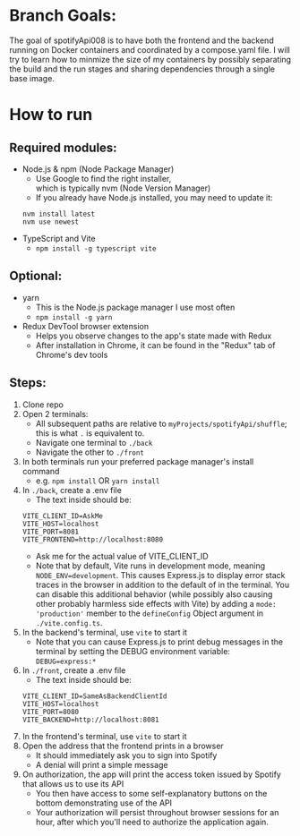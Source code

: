 # Branch Goals:

The goal of spotifyApi008 is to have both the frontend and the backend running on Docker containers and coordinated by a compose.yaml file.  I will try to learn how to minmize the size of my containers by possibly separating the build and the run stages and sharing dependencies through a single base image.

# How to run

## Required modules:

- Node.js & npm (Node Package Manager)
    - Use Google to find the right installer,<br>which is typically nvm (Node Version Manager)
    - If you already have Node.js installed, you may need to update it:
    ```
    nvm install latest
    nvm use newest
    ```
- TypeScript and Vite
    - `npm install -g typescript vite`

## Optional:
- yarn
    - This is the Node.js package manager I use most often
    - `npm install -g yarn`
- Redux DevTool browser extension
    - Helps you observe changes to the app's state made with Redux
    - After installation in Chrome, it can be found in the "Redux" tab of Chrome's dev tools

## Steps:

1. Clone repo
2. Open 2 terminals:
    - All subsequent paths are relative to `myProjects/spotifyApi/shuffle`; this is what `.` is equivalent to.
    - Navigate one terminal to `./back`
    - Navigate the other to `./front`
3. In both terminals run your preferred package manager's install command
    - e.g. `npm install` OR `yarn install`
4. In `./back`, create a .env file
    - The text inside should be:
    ```
    VITE_CLIENT_ID=AskMe
    VITE_HOST=localhost
    VITE_PORT=8081
    VITE_FRONTEND=http://localhost:8080
    ```
    - Ask me for the actual value of VITE_CLIENT_ID
    - Note that by default, Vite runs in development mode, meaning `NODE_ENV=development`.  This causes Express.js to display error stack traces in the browser in addition to the default of in the terminal.  You can disable this additional behavior (while possibly also causing other probably harmless side effects with Vite) by adding a `mode: 'production'` member to the `defineConfig` Object argument in `./vite.config.ts`.
5. In the backend's terminal, use `vite` to start it
    - Note that you can cause Express.js to print debug messages in the terminal by setting the DEBUG environment variable: `DEBUG=express:*`
6. In `./front`, create a .env file
    - The text inside should be:
    ```
    VITE_CLIENT_ID=SameAsBackendClientId
    VITE_HOST=localhost
    VITE_PORT=8080
    VITE_BACKEND=http://localhost:8081
    ```
7. In the frontend's terminal, use `vite` to start it
8. Open the address that the frontend prints in a browser
    - It should immediately ask you to sign into Spotify
    - A denial will print a simple message
9. On authorization, the app will print the access token issued by Spotify that allows us to use its API
    - You then have access to some self-explanatory buttons on the bottom demonstrating use of the API
    - Your authorization will persist throughout browser sessions for an hour, after which you'll need to authorize the application again.